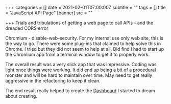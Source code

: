 +++
categories = []
date = 2021-02-01T07:00:00Z
subtitle = ""
tags = []
title = "JavaScript API Page"
[banner]
src = ""

+++
Trials and tribulations of getting a web page to call APIs - and the dreaded CORS error

Chromium - disable-web-security. For my internal use only web site, this is the way to go. There were some plug-ins that claimed to help solve this in Chrome. I tried but they did not seem to help at all. Did find I had to start up the Chromium app from a terminal window to get it to properly work.

The overall result was a very slick app that was impressive. Coding was light once things were working. It did end up being a bit of a procedural monster and will be hard to maintain over time. May need to get really aggressive in the refactoring to keep it clean.

The end result really helped to create the [Dashboard](https://www.learningfast.io/posts/process-dashboard-pulled-from-apis/) I started to dream about creating.